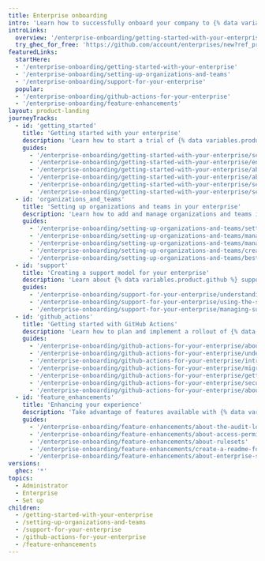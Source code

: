 ```yaml
---
title: Enterprise onboarding
intro: 'Learn how to successfully onboard your company to {% data variables.product.prodname_ghe_cloud %}.'
introLinks:
  overview: '/enterprise-onboarding/getting-started-with-your-enterprise'
  try_ghec_for_free: 'https://github.com/account/enterprises/new?ref_product=ghec&ref_type=trial&ref_style=button&ref_plan=enterprise'
featuredLinks:
  startHere:
  - '/enterprise-onboarding/getting-started-with-your-enterprise'
  - '/enterprise-onboarding/setting-up-organizations-and-teams'
  - '/enterprise-onboarding/support-for-your-enterprise'
  popular:
  - '/enterprise-onboarding/github-actions-for-your-enterprise'
  - '/enterprise-onboarding/feature-enhancements'
layout: product-landing
journeyTracks:
  - id: 'getting_started'
    title: 'Getting started with your enterprise'
    description: 'Learn how to start a trial of {% data variables.product.prodname_enterprise %}, and about enterprise billing and migrations.'
    guides:
      - '/enterprise-onboarding/getting-started-with-your-enterprise/setting-up-a-trial-of-github-enterprise'
      - '/enterprise-onboarding/getting-started-with-your-enterprise/ending-a-trial-of-github-enterprise'
      - '/enterprise-onboarding/getting-started-with-your-enterprise/about-enterprise-billing'
      - '/enterprise-onboarding/getting-started-with-your-enterprise/about-migrating-to-github-enterprise-cloud'
      - '/enterprise-onboarding/getting-started-with-your-enterprise/securing-your-enterprise-with-managed-users'
      - '/enterprise-onboarding/getting-started-with-your-enterprise/securing-enterprise-resources-with-single-sign-on'
  - id: 'organizations_and_teams'
    title: 'Setting up organizations and teams in your enterprise'
    description: 'Learn how to add and manage organizations and teams in your enterprise.'
    guides:
      - '/enterprise-onboarding/setting-up-organizations-and-teams/setting-up-an-organization'
      - '/enterprise-onboarding/setting-up-organizations-and-teams/managing-organization-members'
      - '/enterprise-onboarding/setting-up-organizations-and-teams/managing-your-organizations'
      - '/enterprise-onboarding/setting-up-organizations-and-teams/creating-teams'
      - '/enterprise-onboarding/setting-up-organizations-and-teams/best-practices-for-organizations-in-your-enterprise'
  - id: 'support'
    title: 'Creating a support model for your enterprise'
    description: 'Learn about {% data variables.product.github %} support and how to set up a support model for your enterprise.'
    guides:
      - '/enterprise-onboarding/support-for-your-enterprise/understanding-support'
      - '/enterprise-onboarding/support-for-your-enterprise/using-the-support-portal'
      - '/enterprise-onboarding/support-for-your-enterprise/managing-support-entitlements'
  - id: 'github_actions'
    title: 'Getting started with GitHub Actions'
    description: 'Learn how to plan and implement a rollout of {% data variables.product.prodname_actions %} for your enterprise.'
    guides:
      - '/enterprise-onboarding/github-actions-for-your-enterprise/about-github-actions-for-enterprises'
      - '/enterprise-onboarding/github-actions-for-your-enterprise/understanding-github-actions'
      - '/enterprise-onboarding/github-actions-for-your-enterprise/introducing-github-actions-to-your-enterprise'
      - '/enterprise-onboarding/github-actions-for-your-enterprise/migrating-your-enterprise-to-github-actions'
      - '/enterprise-onboarding/github-actions-for-your-enterprise/getting-started-with-github-actions-for-github-enterprise-cloud'
      - '/enterprise-onboarding/github-actions-for-your-enterprise/security-hardening-for-github-actions'
      - '/enterprise-onboarding/github-actions-for-your-enterprise/about-billing-for-github-actions'
  - id: 'feature_enhancements'
    title: 'Enhancing your experience'
    description: 'Take advantage of features available with {% data variables.product.prodname_ghe_cloud %}.'
    guides:
      - '/enterprise-onboarding/feature-enhancements/about-the-audit-log-for-your-enterprise'
      - '/enterprise-onboarding/feature-enhancements/about-access-permissions-on-github'
      - '/enterprise-onboarding/feature-enhancements/about-rulesets'
      - '/enterprise-onboarding/feature-enhancements/create-a-readme-for-your-enterprise'
      - '/enterprise-onboarding/feature-enhancements/about-enterprise-security'
versions:
  ghec: '*'
topics:
  - Administrator
  - Enterprise
  - Set up
children:
  - /getting-started-with-your-enterprise
  - /setting-up-organizations-and-teams
  - /support-for-your-enterprise
  - /github-actions-for-your-enterprise
  - /feature-enhancements
---
```

